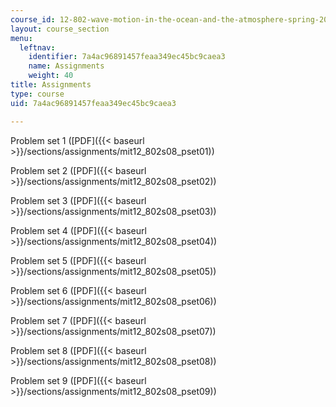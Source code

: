 ```yaml
---
course_id: 12-802-wave-motion-in-the-ocean-and-the-atmosphere-spring-2008
layout: course_section
menu:
  leftnav:
    identifier: 7a4ac96891457feaa349ec45bc9caea3
    name: Assignments
    weight: 40
title: Assignments
type: course
uid: 7a4ac96891457feaa349ec45bc9caea3

---
```


Problem set 1 ([PDF]({{< baseurl >}}/sections/assignments/mit12_802s08_pset01))

Problem set 2 ([PDF]({{< baseurl >}}/sections/assignments/mit12_802s08_pset02))

Problem set 3 ([PDF]({{< baseurl >}}/sections/assignments/mit12_802s08_pset03))

Problem set 4 ([PDF]({{< baseurl >}}/sections/assignments/mit12_802s08_pset04))

Problem set 5 ([PDF]({{< baseurl >}}/sections/assignments/mit12_802s08_pset05))

Problem set 6 ([PDF]({{< baseurl >}}/sections/assignments/mit12_802s08_pset06))

Problem set 7 ([PDF]({{< baseurl >}}/sections/assignments/mit12_802s08_pset07))

Problem set 8 ([PDF]({{< baseurl >}}/sections/assignments/mit12_802s08_pset08))

Problem set 9 ([PDF]({{< baseurl >}}/sections/assignments/mit12_802s08_pset09))